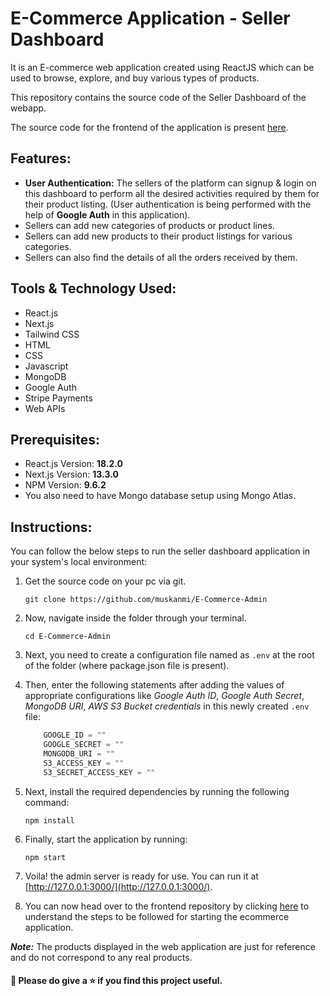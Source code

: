 # E-Commerce Application - Seller Dashboard 

It is an E-commerce web application created using ReactJS which can be used to browse, explore, and buy various types of products.

This repository contains the source code of the Seller Dashboard of the webapp.

The source code for the frontend of the application is present [here](https://github.com/muskanmi/E-Commerce).


## Features:

- **User Authentication:** The sellers of the platform can signup & login on this dashboard to perform all the desired activities required by them for their product listing. (User authentication is being performed with the help of **Google Auth** in this application).
- Sellers can add new categories of products or product lines. 
- Sellers can add new products to their product listings for various categories.
- Sellers can also find the details of all the orders received by them.


## Tools & Technology Used:

- React.js
- Next.js
- Tailwind CSS
- HTML
- CSS
- Javascript
- MongoDB
- Google Auth
- Stripe Payments
- Web APIs


## Prerequisites:

* React.js Version: **18.2.0**
* Next.js Version: **13.3.0**
* NPM Version: **9.6.2**
* You also need to have Mongo database setup using Mongo Atlas.


## Instructions:

You can follow the below steps to run the seller dashboard application in your system's local environment:

1. Get the source code on your pc via git.

    ```shell
    git clone https://github.com/muskanmi/E-Commerce-Admin
    ```

2.  Now, navigate inside the folder through your terminal.

    ```shell
    cd E-Commerce-Admin
    ```

3. Next, you need to create a configuration file named as `.env` at the root of the folder (where package.json file is present).

4. Then, enter the following statements after adding the values of appropriate configurations like *Google Auth ID*, *Google Auth Secret*, *MongoDB URI*, *AWS S3 Bucket credentials* in this newly created `.env` file:

    ```js
        GOOGLE_ID = ""
        GOOGLE_SECRET = ""
        MONGODB_URI = ""
        S3_ACCESS_KEY = ""
        S3_SECRET_ACCESS_KEY = ""
    ```

5. Next, install the required dependencies by running the following command:

    ```shell
    npm install
    ```

6. Finally, start the application by running:

    ```shell
    npm start
    ```

7. Voila! the admin server is ready for use. You can run it at [http://127.0.0.1:3000/](http://127.0.0.1:3000/).

8. You can now head over to the frontend repository by clicking [here](https://github.com/muskanmi/E-Commerce) to understand the steps to be followed for starting the ecommerce application.


***Note:*** The products displayed in the web application are just for reference and do not correspond to any real products.


#### :small_blue_diamond: Please do give a ⭐️ if you find this project useful.

